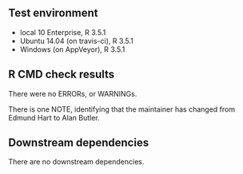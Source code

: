 ## Test environment

* local 10 Enterprise, R 3.5.1
* Ubuntu 14.04 (on travis-ci), R 3.5.1
* Windows (on AppVeyor), R 3.5.1

## R CMD check results

There were no ERRORs, or WARNINGs. 

There is one NOTE, identifying that the maintainer has changed from Edmund Hart to Alan Butler.

## Downstream dependencies

There are no downstream dependencies.

